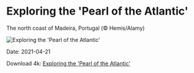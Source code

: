 # Exploring the 'Pearl of the Atlantic'

The north coast of Madeira, Portugal (© Hemis/Alamy)

![Exploring the 'Pearl of the Atlantic'](https://bing.com/th?id=OHR.SaoJorgeMadeira_EN-US8002002726_UHD.jpg&rf=LaDigue_UHD.jpg&pid=hp&w=1024&h=576)

Date: 2021-04-21

Download 4k: [Exploring the 'Pearl of the Atlantic'](https://bing.com/th?id=OHR.SaoJorgeMadeira_EN-US8002002726_UHD.jpg&rf=LaDigue_UHD.jpg&pid=hp&w=3840&h=2160)

